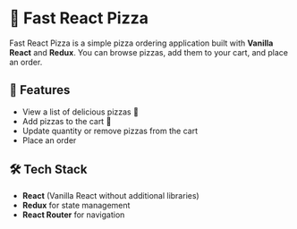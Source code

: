 # 🍕 Fast React Pizza

Fast React Pizza is a simple pizza ordering application built with **Vanilla React** and **Redux**. You can browse pizzas, add them to your cart, and place an order.

## 🚀 Features

- View a list of delicious pizzas 🍕
- Add pizzas to the cart 🛒
- Update quantity or remove pizzas from the cart
- Place an order

## 🛠️ Tech Stack

- **React** (Vanilla React without additional libraries)
- **Redux** for state management
- **React Router** for navigation
